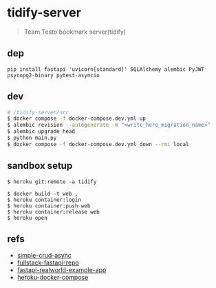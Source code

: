 # tidify-server
> Team Testo bookmark server(tidify)

## dep
```
pip install fastapi 'uvicorn[standard]' SQLAlchemy alembic PyJWT psycopg2-binary pytest-asyncio
```

## dev
```bash
# /tidify-server/src
$ docker compose -f docker-compose.dev.yml up
$ alembic revision --autogenerate -m "<write_here_migration_name>" 
$ alembic upgrade head
$ python main.py
$ docker compose -f docker-compose.dev.yml down --rmi local 
```

## sandbox setup
```
$ heroku git:remote -a tidify
```

```
$ docker build -t web .
$ heroku container:login
$ heroku container:push web
$ heroku container:release web
$ heroku open
```







## refs
- [simple-crud-async](https://github.com/testdrivenio/fastapi-crud-async)
- [fullstack-fastapi-repo](https://github.com/tiangolo/full-stack-fastapi-postgresql)
- [fastapi-realworld-example-app](https://github.com/nsidnev/fastapi-realworld-example-app)
- [heroku-docker-compose](https://devcenter.heroku.com/articles/local-development-with-docker-compose)